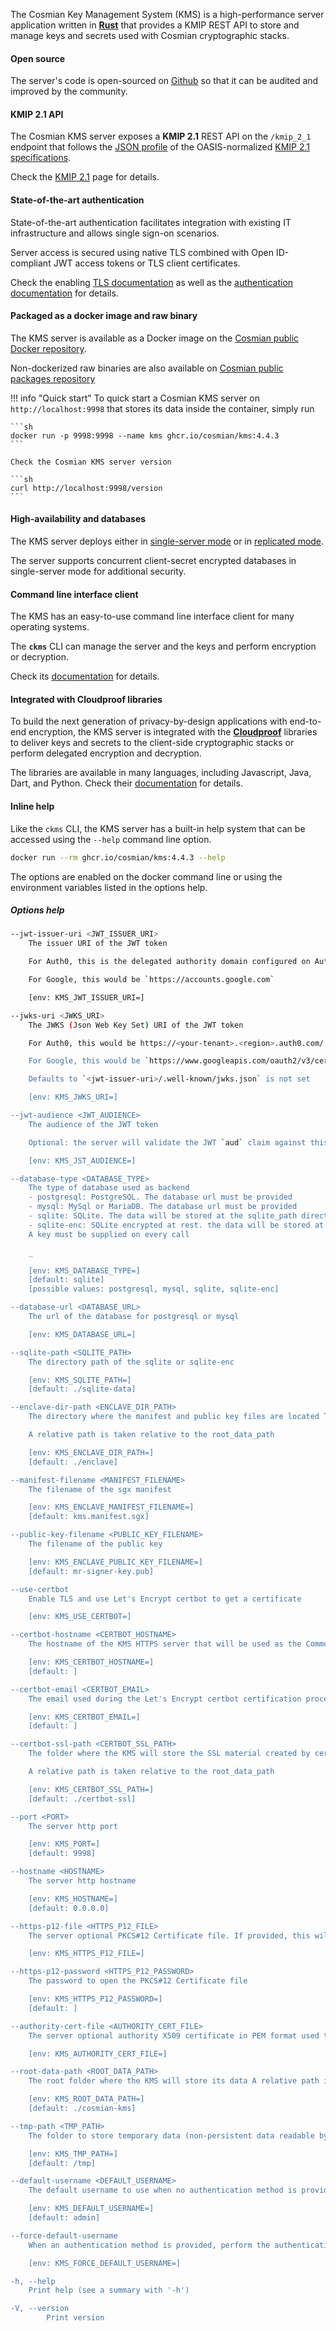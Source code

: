 The Cosmian Key Management System (KMS) is a high-performance server application written in [**Rust**](https://www.rust-lang.org/) that provides a KMIP REST API to store and manage keys and secrets used with Cosmian cryptographic stacks.

#### Open source

The server's code is open-sourced on [Github](https://github.com/Cosmian/kms) so that it can be audited and improved by the community.

#### KMIP 2.1 API

The Cosmian KMS server exposes a **KMIP 2.1** REST API on the `/kmip_2_1` endpoint that follows the [JSON profile](https://docs.oasis-open.org/kmip/kmip-profiles/v2.1/os/kmip-profiles-v2.1-os.html#_Toc32324415) of the OASIS-normalized [KMIP 2.1 specifications](https://docs.oasis-open.org/kmip/kmip-spec/v2.1/cs01/kmip-spec-v2.1-cs01.html).

Check the [KMIP 2.1](./kmip_2_1/index.md) page for details.

#### State-of-the-art authentication

State-of-the-art authentication facilitates integration with existing IT infrastructure and allows single sign-on scenarios.

Server access is secured using native TLS combined with Open ID-compliant JWT access tokens or TLS client certificates.

Check the enabling [TLS documentation](./tls.md) as well as the [authentication documentation](./authentication.md) for details.

#### Packaged as a docker image and raw binary

The KMS server is available as a Docker image on the [Cosmian public Docker repository](https://github.com/Cosmian/kms/pkgs/container/kms).

Non-dockerized raw binaries are also available on [Cosmian public packages repository](https://package.cosmian.com/kms/4.4.3/)

!!! info "Quick start"
    To quick start a Cosmian KMS server on `http://localhost:9998` that stores its data inside the container, simply run

    ```sh
    docker run -p 9998:9998 --name kms ghcr.io/cosmian/kms:4.4.3
    ```

    Check the Cosmian KMS server version

    ```sh
    curl http://localhost:9998/version
    ```

#### High-availability and databases

The KMS server deploys either in [single-server mode](./single_server_mode.md) or in [replicated mode](./replicated_mode.md).

The server supports concurrent client-secret encrypted databases in single-server mode for additional security.

#### Command line interface client

The KMS has an easy-to-use command line interface client for many operating systems.

 The **`ckms`** CLI can manage the server and the keys and perform encryption or decryption.

 Check its [documentation](./cli/cli.md) for details.

#### Integrated with Cloudproof libraries

To build the next generation of privacy-by-design applications with end-to-end encryption, the KMS server is integrated with the [**Cloudproof**](https://docs.cosmian.com/cloudproof_encryption/use_cases_benefits/) libraries to deliver keys and secrets to the client-side cryptographic stacks or perform delegated encryption and decryption.

The libraries are available in many languages, including Javascript, Java, Dart, and Python. Check their [documentation](https://docs.cosmian.com/cloudproof_encryption/application_level_encryption/) for details.

#### Inline help

Like the `ckms` CLI, the KMS server has a built-in help system that can be accessed using the `--help` command line option.

```sh
docker run --rm ghcr.io/cosmian/kms:4.4.3 --help
```

The options are enabled on the docker command line or using the environment variables listed in the options help.

##### Options help

```sh
--jwt-issuer-uri <JWT_ISSUER_URI>
    The issuer URI of the JWT token

    For Auth0, this is the delegated authority domain configured on Auth0, for instance `https://<your-tenant>.<region>.auth0.com/`

    For Google, this would be `https://accounts.google.com`

    [env: KMS_JWT_ISSUER_URI=]

--jwks-uri <JWKS_URI>
    The JWKS (Json Web Key Set) URI of the JWT token

    For Auth0, this would be https://<your-tenant>.<region>.auth0.com/.well-known/jwks.json"

    For Google, this would be `https://www.googleapis.com/oauth2/v3/certs`

    Defaults to `<jwt-issuer-uri>/.well-known/jwks.json` is not set

    [env: KMS_JWKS_URI=]

--jwt-audience <JWT_AUDIENCE>
    The audience of the JWT token

    Optional: the server will validate the JWT `aud` claim against this value if set

    [env: KMS_JST_AUDIENCE=]

--database-type <DATABASE_TYPE>
    The type of database used as backend
    - postgresql: PostgreSQL. The database url must be provided
    - mysql: MySql or MariaDB. The database url must be provided
    - sqlite: SQLite. The data will be stored at the sqlite_path directory
    - sqlite-enc: SQLite encrypted at rest. the data will be stored at the sqlite_path directory.
    A key must be supplied on every call

    _

    [env: KMS_DATABASE_TYPE=]
    [default: sqlite]
    [possible values: postgresql, mysql, sqlite, sqlite-enc]

--database-url <DATABASE_URL>
    The url of the database for postgresql or mysql

    [env: KMS_DATABASE_URL=]

--sqlite-path <SQLITE_PATH>
    The directory path of the sqlite or sqlite-enc

    [env: KMS_SQLITE_PATH=]
    [default: ./sqlite-data]

--enclave-dir-path <ENCLAVE_DIR_PATH>
    The directory where the manifest and public key files are located This path should not be encrypted by the enclave and should be directly readable from it

    A relative path is taken relative to the root_data_path

    [env: KMS_ENCLAVE_DIR_PATH=]
    [default: ./enclave]

--manifest-filename <MANIFEST_FILENAME>
    The filename of the sgx manifest

    [env: KMS_ENCLAVE_MANIFEST_FILENAME=]
    [default: kms.manifest.sgx]

--public-key-filename <PUBLIC_KEY_FILENAME>
    The filename of the public key

    [env: KMS_ENCLAVE_PUBLIC_KEY_FILENAME=]
    [default: mr-signer-key.pub]

--use-certbot
    Enable TLS and use Let's Encrypt certbot to get a certificate

    [env: KMS_USE_CERTBOT=]

--certbot-hostname <CERTBOT_HOSTNAME>
    The hostname of the KMS HTTPS server that will be used as the Common Name in the Let's Encrypt certificate

    [env: KMS_CERTBOT_HOSTNAME=]
    [default: ]

--certbot-email <CERTBOT_EMAIL>
    The email used during the Let's Encrypt certbot certification process

    [env: KMS_CERTBOT_EMAIL=]
    [default: ]

--certbot-ssl-path <CERTBOT_SSL_PATH>
    The folder where the KMS will store the SSL material created by certbot

    A relative path is taken relative to the root_data_path

    [env: KMS_CERTBOT_SSL_PATH=]
    [default: ./certbot-ssl]

--port <PORT>
    The server http port

    [env: KMS_PORT=]
    [default: 9998]

--hostname <HOSTNAME>
    The server http hostname

    [env: KMS_HOSTNAME=]
    [default: 0.0.0.0]

--https-p12-file <HTTPS_P12_FILE>
    The server optional PKCS#12 Certificate file. If provided, this will start the server in HTTPS mode

    [env: KMS_HTTPS_P12_FILE=]

--https-p12-password <HTTPS_P12_PASSWORD>
    The password to open the PKCS#12 Certificate file

    [env: KMS_HTTPS_P12_PASSWORD=]
    [default: ]

--authority-cert-file <AUTHORITY_CERT_FILE>
    The server optional authority X509 certificate in PEM format used to validate the client certificate presented for authentication. If provided, this will require clients to present a certificate signed by this authority for authentication. The server must run in TLS mode for this to be used

    [env: KMS_AUTHORITY_CERT_FILE=]

--root-data-path <ROOT_DATA_PATH>
    The root folder where the KMS will store its data A relative path is taken relative to the user HOME directory

    [env: KMS_ROOT_DATA_PATH=]
    [default: ./cosmian-kms]

--tmp-path <TMP_PATH>
    The folder to store temporary data (non-persistent data readable by no-one but the current instance during the current execution)

    [env: KMS_TMP_PATH=]
    [default: /tmp]

--default-username <DEFAULT_USERNAME>
    The default username to use when no authentication method is provided

    [env: KMS_DEFAULT_USERNAME=]
    [default: admin]

--force-default-username
    When an authentication method is provided, perform the authentication but always use the default username instead of the one provided by the authentication method

    [env: KMS_FORCE_DEFAULT_USERNAME=]

-h, --help
    Print help (see a summary with '-h')

-V, --version
        Print version
```
